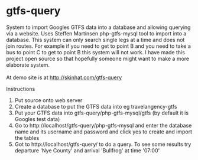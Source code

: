 # gtfs-query

System to import Googles GTFS data into a database and allowing querying via a website. Uses Steffen Martinsen php-gtfs-mysql tool to import into a database. This system can only search single legs at a time and does not join routes. For example if you need to get to point B and you need to take a bus to point C to get to point B this system will not work. I have made this project open source so that hopefully someone might want to make a more elaborate system.<br>
<br>
At demo site is at http://skinhat.com/gtfs-query
<br>

Instructions<br>
1. Put source onto web server<br>
2. Create a database to put the GTFS data into eg travelangency-gtfs<br>
3. Put your GTFS data into gtfs-query/php-gtfs-mysql/gtfs (by default it is Googles test data)<br>
4. Go to http://localhost/gtfs-query/php-gtfs-mysql and enter the database name and its username and password and click yes to create and import the tables<br>
5. Got to http://localhost/gtfs-query/ to do a query. To see some results try departure 'Nye County' and arrival 'Bullfrog' at time '07:00'<br>